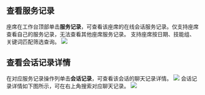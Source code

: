 ## 查看服务记录
座席在工作台顶部单击**服务记录**，可查看该座席的在线会话服务记录。仅支持座席查看自己的服务记录，无法查看其他座席服务记录。
支持座席按日期、技能组、关键词匹配筛选查询。
![](https://qcloudimg.tencent-cloud.cn/raw/25ab01e29367a1eeb073160826a2297e.png)

## 查看会话记录详情
在对应服务记录操作列单击**会话记录**，可查看该会话的聊天记录详情。
![](https://qcloudimg.tencent-cloud.cn/raw/d83f61b0f03633557a51ed878b03c03f.png)
会话记录详情如下图所示，可在右上角搜索对应聊天记录。
![](https://qcloudimg.tencent-cloud.cn/raw/4b4bc654efe1eb5cdfefe41091b7a01c.png)
